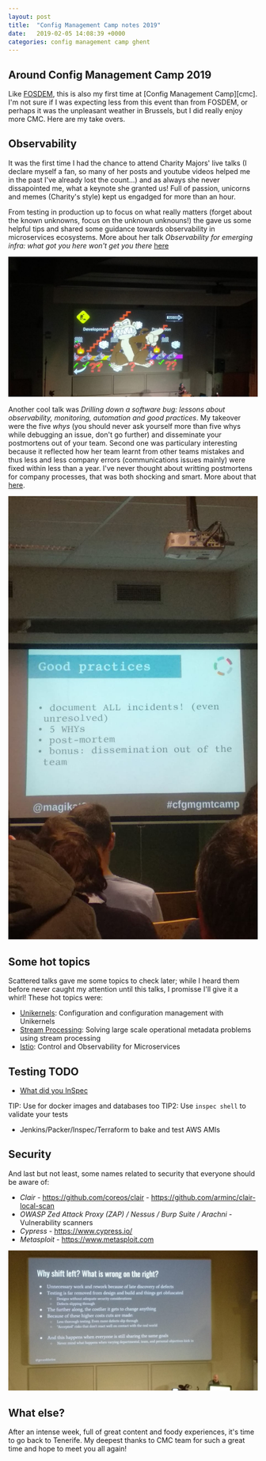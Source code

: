 ```yaml
---
layout: post
title:  "Config Management Camp notes 2019"
date:   2019-02-05 14:08:39 +0000
categories: config management camp ghent
---
```


## Around Config Management Camp 2019

Like [FOSDEM][fosdem], this is also my first time at [Config Management Camp][cmc]. I'm not sure if I was expecting less from this event than from FOSDEM, or perhaps it was the unpleasant weather in Brussels, but I did really enjoy more CMC. Here are my take overs. 

## Observability

It was the first time I had the chance to attend Charity Majors' live talks (I declare myself a fan, so many of her posts and youtube videos helped me in the past I've already lost the count...) and as always she never dissapointed me, what a keynote she granted us! Full of passion, unicorns and memes (Charity's style) kept us engadged for more than an hour.

From testing in production up to focus on what really matters (forget about the known unknowns, focus on the unknoun unknouns!) the gave us some helpful tips and shared some guidance towards observability in microservices ecosystems. More about her talk _Observability for emerging infra: what got you here won't get you there_ [here][keynote]

![Deployments](/deployments.jpeg)

Another cool talk was _Drilling down a software bug: lessons about observability, monitoring, automation and good practices_. My takeover were the five *whys* (you should never ask yourself more than five whys while debugging an issue, don't go further) and disseminate your postmortens out of your team. Second one was particulary interesting because it reflected how her team learnt from other teams mistakes and thus less and less company errors (communications issues mainly) were fixed within less than a year. I've never thought about writting postmortens for company processes, that was both shocking and smart.  More about that [here][drilling].

![Best Practices](/bestpractices.jpeg)

## Some hot topics

Scattered talks gave me some topics to check later; while I heard them before never caught my attention until this talks, I promisse I'll give it a whirl! These hot topics were:

 * [Unikernels][unikernels]: Configuration and configuration management with Unikernels
 * [Stream Processing][streamprocessing]: Solving large scale operational metadata problems using stream processing
 * [Istio][istio]: Control and Observability for Microservices


## Testing TODO

* [What did you InSpec][whatdidyouinspec]

TIP: Use for docker images and databases too
TIP2: Use `inspec shell` to validate your tests

* Jenkins/Packer/Inspec/Terraform to bake and test AWS AMIs

## Security

And last but not least, some names related to security that everyone should be aware of:

 * *Clair* - https://github.com/coreos/clair - https://github.com/arminc/clair-local-scan
 * *OWASP Zed Attack Proxy (ZAP) / Nessus / Burp Suite / Arachni* - Vulnerability scanners
 * *Cypress* - https://www.cypress.io/
 * *Metasploit* - https://www.metasploit.com

![Security Shift Left!!!](/securityleft.jpeg)


## What else?

After an intense week, full of great content and foody experiences, it's time to go back to Tenerife. My deepest thanks to CMC team for such a great time and hope to meet you all again!

[fosdem]:https://fosdem.org
[system73]:https://system73.com
[whatdidyouinspec]:https://github.com/dgha/inspec-cfgmgmtcamp-ghent-2019
[keynote]:https://cfgmgmtcamp.eu/schedule/monday/keynote0/
[drilling]:https://cfgmgmtcamp.eu/schedule/monday/drilling/
[istio]:https://cfgmgmtcamp.eu/schedule/tuesday/istioobserve/
[streamprocessing]:https://cfgmgmtcamp.eu/schedule/monday/metastreamprocess/
[unikernels]:https://cfgmgmtcamp.eu/schedule/monday/unikernels/
